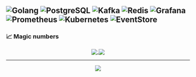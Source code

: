 
![Golang](https://img.shields.io/badge/go-%2300ADD8.svg?style=for-the-badge&logo=go&logoColor=white)
![PostgreSQL](https://img.shields.io/badge/postgresql-%23316192.svg?style=for-the-badge&logo=postgresql&logoColor=white)
![Kafka](https://img.shields.io/badge/Apache%20Kafka-231F20.svg?style=for-the-badge&logo=apache-kafka&logoColor=white)
![Redis](https://img.shields.io/badge/redis-%23DD0031.svg?style=for-the-badge&logo=redis&logoColor=white)
![Grafana](https://img.shields.io/badge/grafana-%23F46800.svg?style=for-the-badge&logo=grafana&logoColor=white)
![Prometheus](https://img.shields.io/badge/prometheus-%23E6522C.svg?style=for-the-badge&logo=prometheus&logoColor=white)
![Kubernetes](https://img.shields.io/badge/kubernetes-%23326CE5.svg?style=for-the-badge&logo=kubernetes&logoColor=white)
![EventStore](https://img.shields.io/badge/eventstore-%23000000.svg?style=for-the-badge&logo=eventstore&logoColor=white)
---


### 📈 Magic numbers

<p align="center">
  <a href="https://github.com/anuraghazra/github-readme-stats">
    <img align="center" src="https://github-readme-stats.vercel.app/api?username=Markuysa&show_icons=true&theme=tokyonight" />
  </a>
  <a href="https://github.com/anuraghazra/github-readme-stats">
    <img align="center" src="https://github-readme-stats.vercel.app/api/top-langs/?username=Markuysa&layout=compact&theme=tokyonight" />
  </a>
</p>

---
<div align="center">
  <img align="center" src="[https://github-readme-stats.vercel.app/api/top-langs/?username=Markuysa&layout=compact&theme=tokyonight](https://leetcard.jacoblin.cool/Markuysa?theme=dark&font=Roboto%20Mono&ext=activity)" />
</div>

